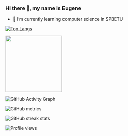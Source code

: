 ### Hi there 👋, my name is Eugene

- 🌱 I’m currently learning computer science in SPBETU 

[![Top Langs](https://github-readme-stats.vercel.app/api/top-langs/?username=YudjinSud)](https://github.com/anuraghazra/github-readme-stats)

<img height="180em" src="https://github-readme-stats.vercel.app/api?username=YudjinSud&show_icons=true&hide_border=true&&count_private=true&include_all_commits=true" />

![GitHub Activity Graph](https://activity-graph.herokuapp.com/graph?username=YudjinSud)  

![GitHub metrics](https://metrics.lecoq.io/YudjinSud)  

![GitHub streak stats](https://github-readme-streak-stats.herokuapp.com/?user=YudjinSud)  

![Profile views](https://gpvc.arturio.dev/YudjinSud)  
